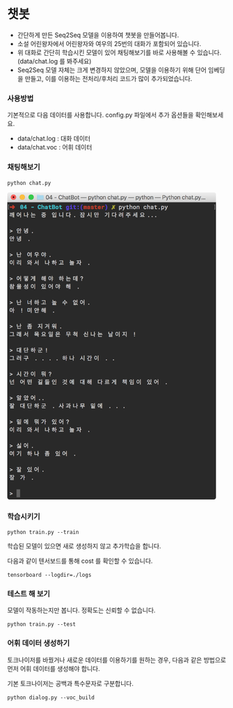 ﻿# 챗봇

- 간단하게 만든 Seq2Seq 모델을 이용하여 챗봇을 만들어봅니다.
- 소설 어린왕자에서 어린왕자와 여우의 25번의 대화가 포함되어 있습니다.
- 위 대화로 간단히 학습시킨 모델이 있어 채팅해보기를 바로 사용해볼 수 있습니다. (data/chat.log 를 봐주세요)
- Seq2Seq 모델 자체는 크게 변경하지 않았으며, 모델을 이용하기 위해 단어 임베딩을 만들고, 이를 이용하는 전처리/후처리 코드가 많이 추가되었습니다.

### 사용방법

기본적으로 다음 데이터를 사용합니다. config.py 파일에서 추가 옵션들을 확인해보세요.

- data/chat.log : 대화 데이터
- data/chat.voc : 어휘 데이터

### 채팅해보기

```
python chat.py
```

<img src="screenshot.png" width="480">

### 학습시키기

``` 
python train.py --train
```

학습된 모델이 있으면 새로 생성하지 않고 추가학습을 합니다.

다음과 같이 텐서보드를 통해 cost 를 확인할 수 있습니다.

```
tensorboard --logdir=./logs
```

### 테스트 해 보기

모델이 작동하는지만 봅니다. 정확도는 신뢰할 수 없습니다.

```
python train.py --test
```

### 어휘 데이터 생성하기

토크나이저를 바꿨거나 새로운 데이터를 이용하기를 원하는 경우, 다음과 같은 방법으로 먼저 어휘 데이터를 생성해야 합니다.

기본 토크나이저는 공백과 특수문자로 구분합니다.

```
python dialog.py --voc_build
```